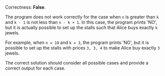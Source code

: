Correctness: **False**.

The program does not work correctly for the case when `n` is greater than `k` and `k - 1` is not less than `n - k + 1`. In this case, the program prints 'NO', but it is actually possible to set up the stalls such that Alice buys exactly `k` jewels.

For example, when `n = 10` and `k = 3`, the program prints 'NO', but it is possible to set up the stalls with prices `3, 3, 4` to make Alice buy exactly `3` jewels.

The correct solution should consider all possible cases and provide a correct output for each case.